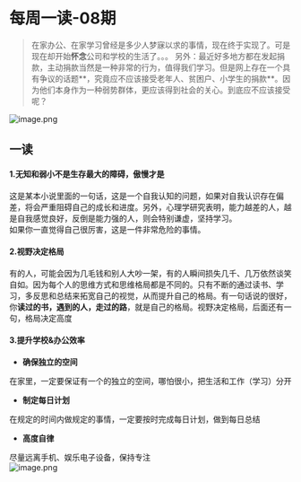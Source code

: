 # 每周一读-08期

> 在家办公、在家学习曾经是多少人梦寐以求的事情，现在终于实现了。可是现在却开始**怀念**公司和学校的生活了。。。
> 另外：最近好多地方都在发起捐款，主动捐款当然是一种非常的行为，值得我们学习。但是网上存在一个具有争议的话题**，究竟应不应该接受老年人、贫困户、小学生的捐款**。因为他们本身作为一种弱势群体，更应该得到社会的关心。到底应不应该接受呢？

![image.png](https://cdn.nlark.com/yuque/0/2020/png/313624/1581820284267-5d0a64ff-8a33-4935-b49f-a106876112e7.png#align=left&display=inline&height=157&name=image.png&originHeight=314&originWidth=694&size=345357&status=done&style=none&width=347)

<a name="IhWJO"></a>
## 一读
<a name="rVjpF"></a>
#### 1.无知和弱小不是生存最大的障碍，傲慢才是
这是某本小说里面的一句话，这是一个自我认知的问题，如果对自我认识存在偏差，将会严重阻碍自己的成长和进度。另外，心理学研究表明，能力越差的人，越是自我感觉良好，反倒是能力强的人，则会特别谦虚，坚持学习。<br />如果你一直觉得自己很厉害，这是一件非常危险的事情。
<a name="Sj7O2"></a>
#### 2.视野决定格局
有的人，可能会因为几毛钱和别人大吵一架，有的人瞬间损失几千、几万依然谈笑自如。因为每个人的思维方式和思维格局都是不同的。只有不断的通过读书、学习，多反思和总结来拓宽自己的视觉，从而提升自己的格局。有一句话说的很好，你**读过的书，遇到的人，走过的路**，就是自己的格局。视野决定格局，后面还有一句，格局决定高度
<a name="hkG8Z"></a>
#### 3.提升学校&办公效率

- **确保独立的空间**

在家里，一定要保证有一个的独立的空间，哪怕很小，把生活和工作（学习）分开

- **制定每日计划**

在规定的时间内做规定的事情，一定要按时完成每日计划，做到每日总结

- **高度自律**

尽量远离手机、娱乐电子设备，保持专注<br />![image.png](https://cdn.nlark.com/yuque/0/2020/png/313624/1581822400742-a4b277be-d655-430c-b43e-5d0ea29087b6.png#align=left&display=inline&height=143&name=image.png&originHeight=286&originWidth=792&size=116337&status=done&style=none&width=396)
